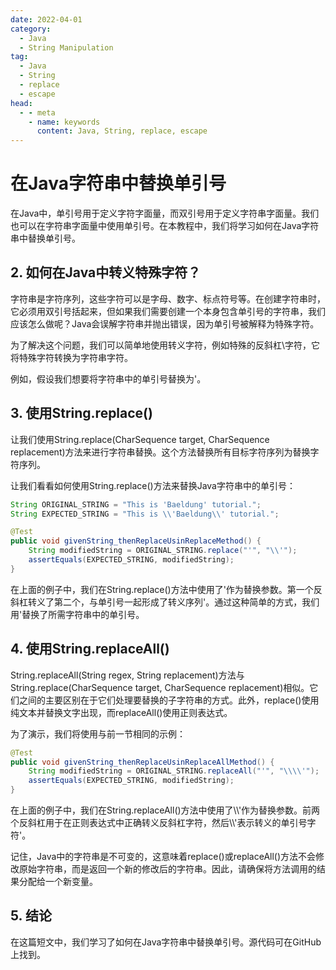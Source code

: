 ```yaml
---
date: 2022-04-01
category:
  - Java
  - String Manipulation
tag:
  - Java
  - String
  - replace
  - escape
head:
  - - meta
    - name: keywords
      content: Java, String, replace, escape
---
```

# 在Java字符串中替换单引号

在Java中，单引号用于定义字符字面量，而双引号用于定义字符串字面量。我们也可以在字符串字面量中使用单引号。在本教程中，我们将学习如何在Java字符串中替换单引号。

## 2. 如何在Java中转义特殊字符？

字符串是字符序列，这些字符可以是字母、数字、标点符号等。在创建字符串时，它必须用双引号括起来，但如果我们需要创建一个本身包含单引号的字符串，我们应该怎么做呢？Java会误解字符串并抛出错误，因为单引号被解释为特殊字符。

为了解决这个问题，我们可以简单地使用转义字符，例如特殊的反斜杠\字符，它将特殊字符转换为字符串字符。

例如，假设我们想要将字符串中的单引号替换为\'。

## 3. 使用String.replace()

让我们使用String.replace(CharSequence target, CharSequence replacement)方法来进行字符串替换。这个方法替换所有目标字符序列为替换字符序列。

让我们看看如何使用String.replace()方法来替换Java字符串中的单引号：

```java
String ORIGINAL_STRING = "This is 'Baeldung' tutorial.";
String EXPECTED_STRING = "This is \\'Baeldung\\' tutorial.";

@Test
public void givenString_thenReplaceUsinReplaceMethod() {
    String modifiedString = ORIGINAL_STRING.replace("'", "\\'");
    assertEquals(EXPECTED_STRING, modifiedString);
}
```

在上面的例子中，我们在String.replace()方法中使用了\'作为替换参数。第一个反斜杠转义了第二个，与单引号一起形成了转义序列\'。通过这种简单的方式，我们用\'替换了所需字符串中的单引号。

## 4. 使用String.replaceAll()

String.replaceAll(String regex, String replacement)方法与String.replace(CharSequence target, CharSequence replacement)相似。它们之间的主要区别在于它们处理要替换的子字符串的方式。此外，replace()使用纯文本并替换文字出现，而replaceAll()使用正则表达式。

为了演示，我们将使用与前一节相同的示例：

```java
@Test
public void givenString_thenReplaceUsinReplaceAllMethod() {
    String modifiedString = ORIGINAL_STRING.replaceAll("'", "\\\\'");
    assertEquals(EXPECTED_STRING, modifiedString);
}
```

在上面的例子中，我们在String.replaceAll()方法中使用了\\\\'作为替换参数。前两个反斜杠用于在正则表达式中正确转义反斜杠字符，然后\\\\'表示转义的单引号字符\'。

记住，Java中的字符串是不可变的，这意味着replace()或replaceAll()方法不会修改原始字符串，而是返回一个新的修改后的字符串。因此，请确保将方法调用的结果分配给一个新变量。

## 5. 结论

在这篇短文中，我们学习了如何在Java字符串中替换单引号。源代码可在GitHub上找到。